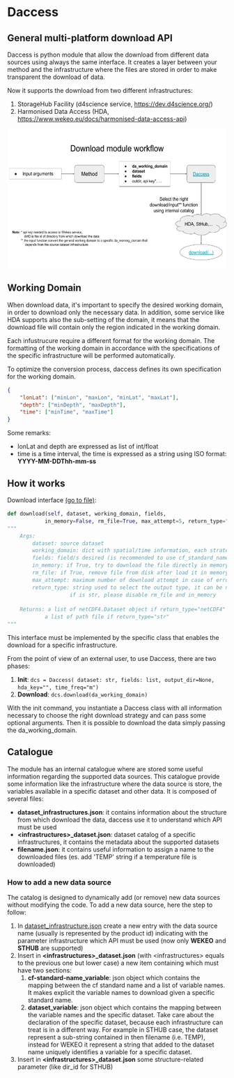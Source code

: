 # Daccess
## General multi-platform download API

Daccess is python module that allow the download from 
different data sources using always the same interface.
It creates a layer between your method and the infrastructure 
where the files are stored in order to make transparent the download
of data.

Now it supports the download from two different infrastructures:

1. StorageHub Facility (d4science service,  https://dev.d4science.org/)
2. Harmonised Data Access (HDA, https://www.wekeo.eu/docs/harmonised-data-access-api)


<img src="doc/wf.png" width="530" height="320">


## Working Domain

When download data, it's important to specify the desired working 
domain, in order to download only the necessary data.
In addition, some service like HDA supports also the 
sub-setting of the domain, it means that the download file will
contain only the region indicated in the working domain.

Each infustrucure require a different format for the working domain.
The formatting of the working domain in accordance with the 
specifications of the specific infrastructure 
will be performed automatically.

To optimize the conversion process, daccess defines its own specification for the working domain.

```json
{
    "lonLat": ["minLon", "maxLon", "minLat", "maxLat"],
    "depth": ["minDepth", "maxDepth"],
    "time": ["minTime", "maxTime"]
}
```

Some remarks:

- lonLat and depth are expressed as list of int/float
- time is a time interval, the time is expressed as a string using ISO format: **YYYY-MM-DDThh-mm-ss**


## How it works

Download interface [(go to file)](interface/idownload.py):

```python
def download(self, dataset, working_domain, fields,
            in_memory=False, rm_file=True, max_attempt=5, return_type="netCDF4")
"""
    Args:
        dataset: source dataset
        working_domain: dict with spatial/time information, each strategy defines its own format
        fields: field/s desired (is recommended to use cf_standard_name)
        in_memory: if True, try to download the file directly in memory -> it's not fully supported
        rm_file: if True, remove file from disk after load it in memory
        max_attempt: maximum number of download attempt in case of errors
        return_type: string used to select the output type, it can be netCDF4 o str
                    if is str, please disable rm_file and in_memory
                
    Returns: a list of netCDF4.Dataset object if return_type="netCDF4"
            a list of path file if return_type="str"
"""
```

This interface must be implemented by the specific class that enables the download for a specific infrastructure.

From the point of view of an external user, to use Daccess, there are two phases:
1. **Init**: `dcs = Daccess( dataset: str, fields: list, output_dir=None, hda_key="", time_freq="m")`
2. **Download**: `dcs.download(da_working_domain)`

With the init command, you instantiate a Daccess class with all information necessary to choose the right download strategy and can pass some optional arguments.
Then it is possible to download the data simply passing the da_working_domain.


## Catalogue

The module has an internal catalogue where are stored some useful information
regarding the supported data sources.
This catalogue provide some information like the infrastructure where the data source
is store, the variables available in a specific dataset and other data.
It is composed of several files:

- **dataset_infrastructures.json**: it contains information about the structure from which download the data, daccess use it to understand which API must be used
- **\<infrastructures\>_dataset.json**: dataset catalog of a specific infrastructures, it contains the metadata about the supported datasets
- **filename.json**: it contains useful information to assign a name to the downloaded files (es. add 'TEMP' string if a temperature file is downloaded)


### How to add a new data source

The catalog is designed to dynamically add (or remove) new data sources without modifying the code.
To add a new data source, here the step to follow:

1. In [dataset_infrastructure.json](config/dataset_infrastructures.json) create a new entry with the data source name (usually is represented by the product id) 
   indicating with the parameter infrastructure which API must be used (now only **WEKEO** and **STHUB** are supported)
2. Insert in **\<infrastructures\>_dataset.json** (with \<infrastructures\> equals to the previous one but lower case) a new
   item containing which must have two sections:
   1. **cf-standard-name_variable**: json object which contains the mapping between the cf standard name and a list of variable names. It makes
      explicit the variable names to download given a specific standard name.
   2. **dataset_variable**: json object which contains the mapping between the variable names and the specific dataset. 
      Take care about the declaration of the specific dataset, because each infrastructure can treat is in a different way. 
      For example in STHUB case, the dataset represent a sub-string contained in then filename (i.e. TEMP), instead for WEKEO it represent a string that added to the dataset name uniquely identifies a variable for a specific dataset.
3. Insert in  **\<infrastructures\>_dataset.json** some structure-related parameter (like dir_id for STHUB)
